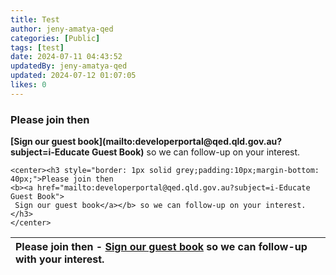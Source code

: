 ```yaml
---
title: Test
author: jeny-amatya-qed
categories: [Public]
tags: [test]
date: 2024-07-11 04:43:52 
updatedBy: jeny-amatya-qed
updated: 2024-07-12 01:07:05 
likes: 0
---
```


### Please join then

**\[Sign our guest book\]\(mailto:developerportal@qed\.qld\.gov\.au?subject=i\-Educate Guest Book\)**  so we can follow-up on your interest.

```
<center><h3 style="border: 1px solid grey;padding:10px;margin-bottom: 40px;">Please join then
<b><a href="mailto:developerportal@qed.qld.gov.au?subject=i-Educate Guest Book"> 
 Sign our guest book</a></b> so we can follow-up on your interest.</h3>
</center>
```




| Please join then - <i class="fa-solid fa-pen-nib"></i> [Sign our guest book](mailto:developerportal@qed.qld.gov.au?subject=i-Educate%20Guest%20Book) so we can follow-up with your interest.| 
| :---- |